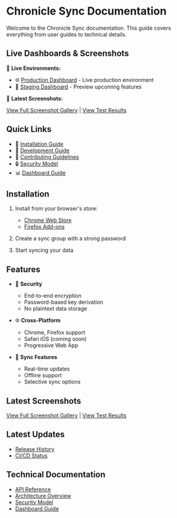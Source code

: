 # Chronicle Sync Documentation

Welcome to the Chronicle Sync documentation. This guide covers everything from user guides to technical details.

## Live Dashboards & Screenshots

🎯 **Live Environments:**
- 🌐 [Production Dashboard](https://chronicle-sync.pages.dev) - Live production environment
- 🧪 [Staging Dashboard](https://staging.chronicle-sync.pages.dev) - Preview upcoming features

📸 **Latest Screenshots:**
<div class="screenshot-gallery">
<!-- LATEST_SCREENSHOTS -->
</div>

[View Full Screenshot Gallery](screenshots.html) | [View Test Results](test-results.html)

## Quick Links

- 📱 [Installation Guide](#installation)
- 🔧 [Development Guide](../DEVELOPMENT.md)
- 🤝 [Contributing Guidelines](../CONTRIBUTING.md)
- 🔒 [Security Model](security.md)
- 📊 [Dashboard Guide](dashboard.md)

## Installation

1. Install from your browser's store:
   - [Chrome Web Store](https://chrome.google.com/webstore/detail/chronicle-sync)
   - [Firefox Add-ons](https://addons.mozilla.org/firefox/addon/chronicle-sync)

2. Create a sync group with a strong password
3. Start syncing your data

## Features

- 🔐 **Security**
  - End-to-end encryption
  - Password-based key derivation
  - No plaintext data storage

- 🌐 **Cross-Platform**
  - Chrome, Firefox support
  - Safari iOS (coming soon)
  - Progressive Web App

- 🔄 **Sync Features**
  - Real-time updates
  - Offline support
  - Selective sync options

## Latest Screenshots

<div class="screenshot-grid">
<!-- LATEST_SCREENSHOTS -->
</div>

[View Full Screenshot Gallery](gallery/) | [View Test Results](test-results.html)

## Latest Updates
- [Release History](https://github.com/posix4e/chronicle-sync/releases)
- [CI/CD Status](https://github.com/posix4e/chronicle-sync/actions/workflows/ci.yml)

## Technical Documentation

- [API Reference](api.md)
- [Architecture Overview](architecture.md)
- [Security Model](security.md)
- [Dashboard Guide](dashboard.md)